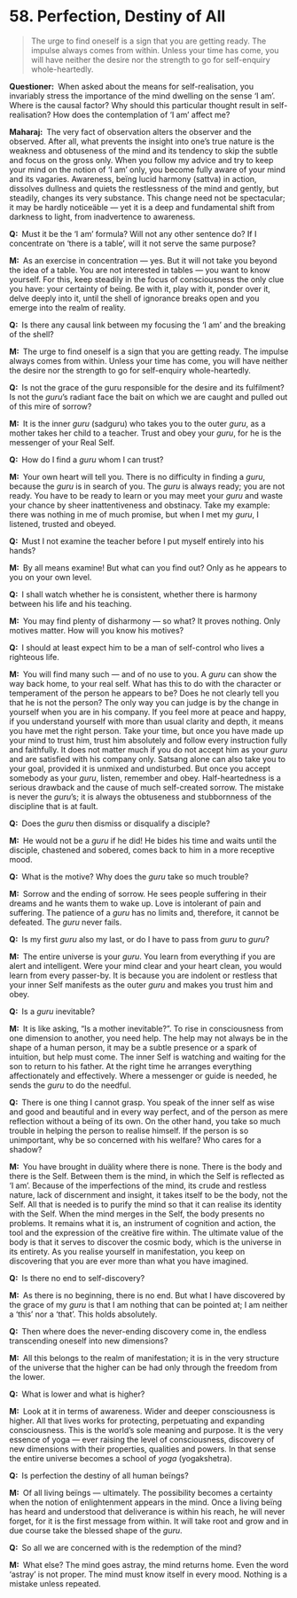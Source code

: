 # 58. Perfection, Destiny of All

>The urge to find oneself is a sign that you are getting ready. 
The impulse always comes from within. 
Unless your time has come, you will have neither the desire nor the strength to go for self-enquiry whole-heartedly.

**Questioner:**&ensp;When asked about the means for self-realisation, you invariably stress the importance of the mind dwelling on the sense ‘I am’. 
Where is the causal factor? 
Why should this particular thought result in self-realisation? 
How does the contemplation of ‘I am’ affect me?

**Maharaj:**&ensp;The very fact of observation alters the observer and the observed. 
After all, what prevents the insight into one’s true nature is the weakness and obtuseness of the mind and its tendency to skip the subtle and focus on the gross only. 
When you follow my advice and try to keep your mind on the notion of ‘I am’ only, you become fully aware of your mind and its vagaries. 
Awareness, beïng lucid harmony (<span data-tippy-content="Beïng, existence, true essence. In <em>yoga</em> the quality of purity or goodness.">sattva</span>) in action, dissolves dullness and quiets the restlessness of the mind and gently, but steadily, changes its very substance. 
This change need not be spectacular; it may be hardly noticeäble — yet it is a deep and fundamental shift from darkness to light, from inadvertence to awareness.

**Q:**&ensp;Must it be the ‘I am’ formula? 
Will not any other sentence do? 
If I concentrate on ‘there is a table’, will it not serve the same purpose?

**M:**&ensp;As an exercise in concentration — yes. 
But it will not take you beyond the idea of a table. 
You are not interested in tables — you want to know yourself. 
For this, keep steadily in the focus of consciousness the only clue you have: your certainty of beïng. 
Be with it, play with it, ponder over it, delve deeply into it, until the shell of ignorance breaks open and you emerge into the realm of reality.

**Q:**&ensp;Is there any causal link between my focusing the ‘I am’ and the breaking of the shell?

**M:**&ensp;The urge to find oneself is a sign that you are getting ready. 
The impulse always comes from within. 
Unless your time has come, you will have neither the desire nor the strength to go for self-enquiry whole-heartedly.

**Q:**&ensp;Is not the grace of the <span data-tippy-content="Spiritual teacher, preceptor.">guru</span> responsible for the desire and its fulfilment? 
Is not the *guru*’s radiant face the bait on which we are caught and pulled out of this mire of sorrow?

**M:**&ensp;It is the inner *guru* (<span data-tippy-content="The true spiritual teacher.">sadguru</span>) who takes you to the outer *guru*, as a mother takes her child to a teacher. 
Trust and obey your *guru*, for he is the messenger of your Real Self.

**Q:**&ensp;How do I find a *guru* whom I can trust?

**M:**&ensp;Your own heart will tell you. 
There is no difficulty in finding a *guru*, because the *guru* is in search of you. 
The *guru* is always ready; you are not ready. 
You have to be ready to learn or you may meet your *guru* and waste your chance by sheer inattentiveness and obstinacy. 
Take my example: there was nothing in me of much promise, but when I met my *guru*, I listened, trusted and obeyed.

**Q:**&ensp;Must I not examine the teacher before I put myself entirely into his hands?

**M:**&ensp;By all means examine! 
But what can you find out? 
Only as he appears to you on your own level.

**Q:**&ensp;I shall watch whether he is consistent, whether there is harmony between his life and his teaching.

**M:**&ensp;You may find plenty of disharmony — so what? 
It proves nothing. 
Only motives matter. 
How will you know his motives?

**Q:**&ensp;I should at least expect him to be a man of self-control who lives a righteous life.

**M:**&ensp;You will find many such — and of no use to you. 
A *guru* can show the way back home, to your real self. 
What has this to do with the character or temperament of the person he appears to be? 
Does he not clearly tell you that he is not the person? 
The only way you can judge is by the change in yourself when you are in his company. 
If you feel more at peace and happy, if you understand yourself with more than usual clarity and depth, it means you have met the right person. 
Take your time, but once you have made up your mind to trust him, trust him absolutely and follow every instruction fully and faithfully. 
It does not matter much if you do not accept him as your *guru* and are satisfied with his company only. 
<span data-tippy-content="Association with the true and the wise people.">Satsang</span> alone can also take you to your goal, provided it is unmixed and undisturbed. 
But once you accept somebody as your *guru*, listen, remember and obey. 
Half-heartedness is a serious drawback and the cause of much self-created sorrow. 
The mistake is never the *guru*’s; it is always the obtuseness and stubbornness of the discipline that is at fault.

**Q:**&ensp;Does the *guru* then dismiss or disqualify a disciple?

**M:**&ensp;He would not be a *guru* if he did! 
He bides his time and waits until the disciple, chastened and sobered, comes back to him in a more receptive mood.

**Q:**&ensp;What is the motive? 
Why does the *guru* take so much trouble?

**M:**&ensp;Sorrow and the ending of sorrow. 
He sees people suffering in their dreams and he wants them to wake up. 
Love is intolerant of pain and suffering. 
The patience of a *guru* has no limits and, therefore, it cannot be defeated. 
The *guru* never fails.

**Q:**&ensp;Is my first *guru* also my last, or do I have to pass from *guru* to *guru*?

**M:**&ensp;The entire universe is your *guru*. 
You learn from everything if you are alert and intelligent. 
Were your mind clear and your heart clean, you would learn from every passer-by. 
It is because you are indolent or restless that your inner Self manifests as the outer *guru* and makes you trust him and obey.

**Q:**&ensp;Is a *guru* inevitable?

**M:**&ensp;It is like asking, “Is a mother inevitable?”. 
To rise in consciousness from one dimension to another, you need help. 
The help may not always be in the shape of a human person, it may be a subtle presence or a spark of intuition, but help must come. 
The inner Self is watching and waiting for the son to return to his father. 
At the right time he arranges everything affectionately and effectively. 
Where a messenger or guide is needed, he sends the *guru* to do the needful.

**Q:**&ensp;There is one thing I cannot grasp. 
You speak of the inner self as wise and good and beautiful and in every way perfect, and of the person as mere reflection without a beïng of its own. 
On the other hand, you take so much trouble in helping the person to realise himself. 
If the person is so unimportant, why be so concerned with his welfare? 
Who cares for a shadow?

**M:**&ensp;You have brought in duälity where there is none. 
There is the body and there is the Self. 
Between them is the mind, in which the Self is reflected as ‘I am’. 
Because of the imperfections of the mind, its crude and restless nature, lack of discernment and insight, it takes itself to be the body, not the Self. 
All that is needed is to purify the mind so that it can realise its identity with the Self. 
When the mind merges in the Self, the body presents no problems. 
It remains what it is, an instrument of cognition and action, the tool and the expression of the creätive fire within. 
The ultimate value of the body is that it serves to discover the cosmic body, which is the universe in its entirety. 
As you realise yourself in manifestation, you keep on discovering that you are ever more than what you have imagined.

**Q:**&ensp;Is there no end to self-discovery?

**M:**&ensp;As there is no beginning, there is no end. 
But what I have discovered by the grace of my *guru* is that I am nothing that can be pointed at; I am neither a ‘this’ nor a ‘that’. 
This holds absolutely.

**Q:**&ensp;Then where does the never-ending discovery come in, the endless transcending oneself into new dimensions?

**M:**&ensp;All this belongs to the realm of manifestation; it is in the very structure of the universe that the higher can be had only through the freedom from the lower.

**Q:**&ensp;What is lower and what is higher?

**M:**&ensp;Look at it in terms of awareness. 
Wider and deeper consciousness is higher. 
All that lives works for protecting, perpetuating and expanding consciousness. 
This is the world’s sole meaning and purpose. 
It is the very essence of <span data-tippy-content="One of the six systems of the Hindu philosophy (from <em>yoj</em>, to yoke or join). <em>Yoga</em> teaches the means by which the individual spirit (<em>jivatma</em>) can be joined or united with the universal spirit (<em>Paramatma</em>).">yoga</span> — ever raising the level of consciousness, discovery of new dimensions with their properties, qualities and powers. 
In that sense the entire universe becomes a school of *yoga* (<span data-tippy-content="The field for <em>yoga</em>, the physical body in a philosophical sense (<em>kshetra</em>, field).">yogakshetra</span>).

**Q:**&ensp;Is perfection the destiny of all human beïngs?

**M:**&ensp;Of all living beïngs — ultimately. 
The possibility becomes a certainty when the notion of enlightenment appears in the mind. 
Once a living beïng has heard and understood that deliverance is within his reach, he will never forget, for it is the first message from within. 
It will take root and grow and in due course take the blessed shape of the *guru*.

**Q:**&ensp;So all we are concerned with is the redemption of the mind?

**M:**&ensp;What else? 
The mind goes astray, the mind returns home. 
Even the word ‘astray’ is not proper. 
The mind must know itself in every mood. 
Nothing is a mistake unless repeated.

<script>
export default {
  props: ["slot-key"],
  mounted () {
    tippy("[data-tippy-content]", {allowHTML: true});
  }
}
</script>